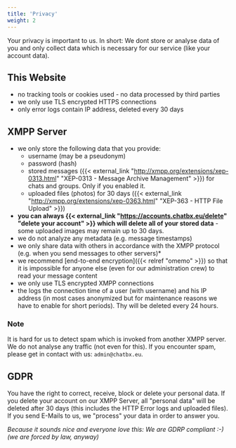 ```yaml
---
title: 'Privacy'
weight: 2
---
```


Your privacy is important to us. 
In short: We dont store or analyse data of you and only collect data which is necessary for our service (like your account data). 

## This Website

- no tracking tools or cookies used - no data processed by third parties
- we only use TLS encrypted HTTPS connections
- only error logs contain IP address, deleted every 30 days

## XMPP Server

- we only store the following data that you provide:
	- username (may be a pseudonym)
	- password (hash)
	- stored messages ({{< external_link "http://xmpp.org/extensions/xep-0313.html" "XEP-0313 - Message Archive Management" >}}) for chats and groups. Only if you enabled it.
	- uploaded files (photos) for 30 days ({{< external_link "http://xmpp.org/extensions/xep-0363.html" "XEP-363 - HTTP File Upload" >}})
- **you can always {{< external_link "https://accounts.chatbx.eu/delete" "delete your account" >}} which will delete all of your stored data** - some uploaded images may remain up to 30 days. 
- we do not analyze any metadata (e.g. message timestamps)
- we only share data with others in accordance with the XMPP protocol (e.g. when you send messages to other servers)*
- we recommend [end-to-end encryption]({{< relref "omemo" >}}) so that it is impossible for anyone else (even for our administration crew) to read your message content
- we only use TLS encrypted XMPP connections
- the logs the connection time of a user (with username) and his IP address (in most cases anonymized but for maintenance reasons we have to enable for short periods). Thy will be deleted every 24 hours. 


### Note
It is hard for us to detect spam which is invoked from another XMPP server. We do not analyse any traffic (not even for this). If you encounter spam, please get in contact with us: `admin@chatbx.eu`.

## GDPR
You have the right to correct, receive, block or delete your personal data. If you delete your account on our XMPP Server, all "personal data" will be deleted after 30 days (this includes the HTTP Error logs and uploaded files). If you send E-Mails to us, we "process" your data in order to answer you. 

*Because it sounds nice and everyone love this: We are GDRP compliant :-)  (we are forced by law, anyway)*
